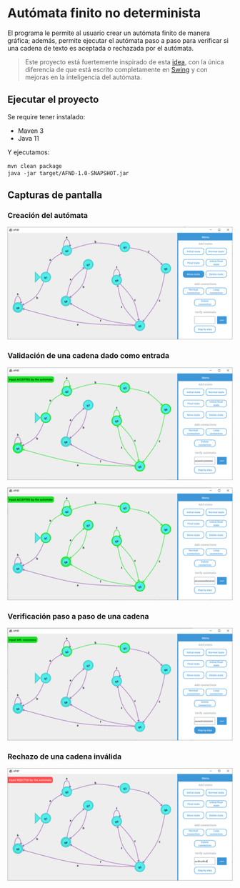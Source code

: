 # Autómata finito no determinista

El programa le permite al usuario crear un autómata finito de manera gráfica;
además, permite ejecutar el autómata paso a paso para verificar si una cadena de
texto es aceptada o rechazada por el autómata.

> Este proyecto está fuertemente inspirado de
> esta [idea](https://github.com/Shadic78/ProyectoAutomatasFinitos), con la
> única diferencia de que está escrito completamente
> en [Swing](https://en.wikipedia.org/wiki/Swing_(Java)) y con mejoras en la
> inteligencia del autómata.

## Ejecutar el proyecto

Se require tener instalado:

- Maven 3
- Java 11

Y ejecutamos:

```
mvn clean package
java -jar target/AFND-1.0-SNAPSHOT.jar
```

## Capturas de pantalla

### Creación del autómata

![](imgs/s1.png)

### Validación de una cadena dado como entrada

![](imgs/s2.png)

![](imgs/s3.png)

### Verificación paso a paso de una cadena

![](imgs/s4.png)

### Rechazo de una cadena inválida

![](imgs/s5.png)
